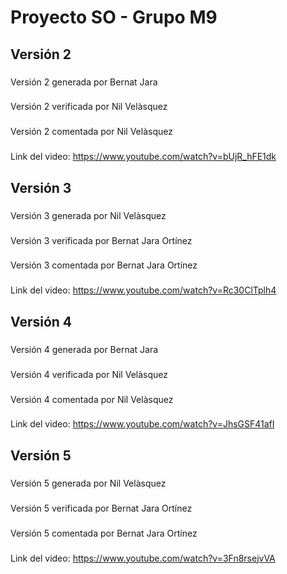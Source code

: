 # Proyecto SO - Grupo M9
## Versión 2
###
Versión 2 generada por Bernat Jara 
###
Versión 2 verificada por Nil Velàsquez
###
Versión 2 comentada por Nil Velàsquez
###
Link del video: https://www.youtube.com/watch?v=bUjR_hFE1dk
## Versión 3
###
Versión 3 generada por Nil Velàsquez
###
Versión 3 verificada por Bernat Jara Ortínez
###
Versión 3 comentada por Bernat Jara Ortínez
###
Link del video: https://www.youtube.com/watch?v=Rc30ClTplh4

## Versión 4
###
Versión 4 generada por Bernat Jara 
###
Versión 4 verificada por Nil Velàsquez
###
Versión 4 comentada por Nil Velàsquez
###
Link del video: https://www.youtube.com/watch?v=JhsGSF41afI

## Versión 5
###
Versión 5 generada por Nil Velàsquez
###
Versión 5 verificada por Bernat Jara Ortínez
###
Versión 5 comentada por Bernat Jara Ortínez
###
Link del video: https://www.youtube.com/watch?v=3Fn8rsejvVA



